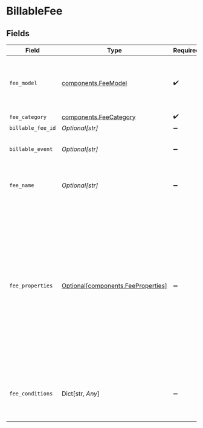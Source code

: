 # BillableFee


## Fields

| Field                                                                                                                                                                                                                                 | Type                                                                                                                                                                                                                                  | Required                                                                                                                                                                                                                              | Description                                                                                                                                                                                                                           | Example                                                                                                                                                                                                                               |
| ------------------------------------------------------------------------------------------------------------------------------------------------------------------------------------------------------------------------------------- | ------------------------------------------------------------------------------------------------------------------------------------------------------------------------------------------------------------------------------------- | ------------------------------------------------------------------------------------------------------------------------------------------------------------------------------------------------------------------------------------- | ------------------------------------------------------------------------------------------------------------------------------------------------------------------------------------------------------------------------------------- | ------------------------------------------------------------------------------------------------------------------------------------------------------------------------------------------------------------------------------------- |
| `fee_model`                                                                                                                                                                                                                           | [components.FeeModel](../../models/components/feemodel.md)                                                                                                                                                                            | :heavy_check_mark:                                                                                                                                                                                                                    | Specifies the pricing model used for the calculation of the final fee.                                                                                                                                                                |                                                                                                                                                                                                                                       |
| `fee_category`                                                                                                                                                                                                                        | [components.FeeCategory](../../models/components/feecategory.md)                                                                                                                                                                      | :heavy_check_mark:                                                                                                                                                                                                                    | N/A                                                                                                                                                                                                                                   |                                                                                                                                                                                                                                       |
| `billable_fee_id`                                                                                                                                                                                                                     | *Optional[str]*                                                                                                                                                                                                                       | :heavy_minus_sign:                                                                                                                                                                                                                    | N/A                                                                                                                                                                                                                                   |                                                                                                                                                                                                                                       |
| `billable_event`                                                                                                                                                                                                                      | *Optional[str]*                                                                                                                                                                                                                       | :heavy_minus_sign:                                                                                                                                                                                                                    | A unique code identifying a charge.                                                                                                                                                                                                   |                                                                                                                                                                                                                                       |
| `fee_name`                                                                                                                                                                                                                            | *Optional[str]*                                                                                                                                                                                                                       | :heavy_minus_sign:                                                                                                                                                                                                                    | Specifies the name of the fee that will be billed.                                                                                                                                                                                    |                                                                                                                                                                                                                                       |
| `fee_properties`                                                                                                                                                                                                                      | [Optional[components.FeeProperties]](../../models/components/feeproperties.md)                                                                                                                                                        | :heavy_minus_sign:                                                                                                                                                                                                                    | Defines the specific parameters used for fee calculation.                                                                                                                                                                             | {<br/>"fixedAmount": {<br/>"currency": "USD",<br/>"valueDecimal": "0.0195"<br/>},<br/>"variableRate": "0.15",<br/>"minPerTransaction": {<br/>"currency": "USD",<br/>"valueDecimal": "0.0195"<br/>},<br/>"maxPerTransaction": {<br/>"currency": "USD",<br/>"valueDecimal": "0.035"<br/>}<br/>} |
| `fee_conditions`                                                                                                                                                                                                                      | Dict[str, *Any*]                                                                                                                                                                                                                      | :heavy_minus_sign:                                                                                                                                                                                                                    | Defines the specific conditions that must be met for the fee to be applied.                                                                                                                                                           | {<br/>"cardBrand": [<br/>"visa"<br/>]<br/>}                                                                                                                                                                                           |
